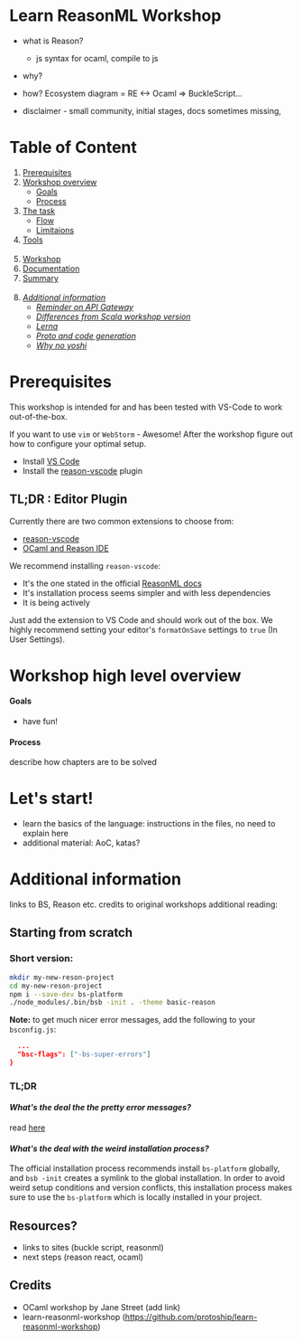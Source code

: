 # Learn ReasonML Workshop

- what is Reason? 
  - js syntax for ocaml, compile to js
- why?

- how? Ecosystem diagram = RE <-> Ocaml => BuckleScript...

- disclaimer - small community, initial stages, docs sometimes missing, 


# Table of Content

1. [Prerequisites](#prerequisites)
2. [Workshop overview](#overview)
    - [Goals](#goals)
    - [Process](#process)
3. [The task](#task)
    - [Flow](#flow)
    - [Limitaions](#limit)
4. [Tools](#tools)<br/><br/>
5. [Workshop](#workshop)
6. [Documentation](#docs)
7. [Summary](#sum) <br/><br/>
8. _[Additional information](#info)_
    - _[Reminder on API Gateway](#apigw)_
    - _[Differences from Scala workshop version](#scaladiff)_
    - _[Lerna](#lerna)_
    - _[Proto and code generation](#proto)_
    - _[Why no yoshi](#yoshi)_
    

<a name="prerequisites"></a>

# Prerequisites

This workshop is intended for and has been tested with VS-Code to work out-of-the-box.

If you want to use `vim` or `WebStorm` - Awesome! After the workshop figure out how to configure your optimal setup.

* Install [VS Code](https://code.visualstudio.com/download)
* Install the [reason-vscode](https://marketplace.visualstudio.com/items?itemName=jaredly.reason-vscode) plugin


## TL;DR : Editor Plugin

Currently there are two common extensions to choose from:
  * [reason-vscode](https://marketplace.visualstudio.com/items?itemName=jaredly.reason-vscode)
  * [OCaml and Reason IDE](https://marketplace.visualstudio.com/items?itemName=freebroccolo.reasonml)

We recommend installing `reason-vscode`:
  * It's the one stated in the official [ReasonML docs](https://reasonml.github.io/docs/en/editor-plugins#officially-supported-editors)
  * It's installation process seems simpler and with less dependencies
  * It is being actively 

Just add the extension to VS Code and should work out of the box. We highly recommend setting your editor's `formatOnSave` settings to `true` (In User Settings).






<a name="overview"></a>
# Workshop high level overview
 


 <a name="goals"></a>
#### Goals
  - have fun!

<a name="process"></a>
#### Process
 describe how chapters are to be solved
 
  


<a name="workshop"></a>
# Let's start!  
 - learn the basics of the language: instructions in the files, no need to explain here
 - additional material: AoC, katas?

        
<a name="info"></a>
# Additional information
links to BS, Reason etc.
credits to original workshops
additional reading: 
        
## Starting from scratch

### Short version:

```bash
mkdir my-new-reson-project
cd my-new-reson-project
npm i --save-dev bs-platform
./node_modules/.bin/bsb -init . -theme basic-reason
```

**Note:** to get much nicer error messages, add the following to your `bsconfig.js`: 
```json
  ...
  "bsc-flags": ["-bs-super-errors"]
}
```

### TL;DR

#### *What's the deal the the pretty error messages?* 
read [here](https://reasonml.github.io/blog/2017/08/25/way-nicer-error-messages.html)

#### *What's the deal with the weird installation process?* 
The official installation process recommends install `bs-platform` globally, and `bsb -init` creates a symlink to the global installation. In order to avoid weird setup conditions and version conflicts, this installation process makes sure to use the `bs-platform` which is locally installed in your project.


## Resources?

* links to sites (buckle script, reasonml)
* next steps (reason react, ocaml)


## Credits 

* OCaml workshop by Jane Street (add link)
* learn-reasonml-workshop (https://github.com/protoship/learn-reasonml-workshop)
